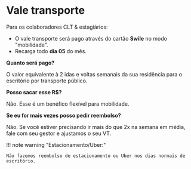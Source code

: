 # Vale transporte

Para os colaboradores CLT & estagiários:

- O vale transporte será pago através do cartão **Swile** no modo "mobilidade". 
- Recarga todo **dia 05** do mês.

**Quanto será pago?** 

O valor equivalente à 2 idas e voltas semanais da sua residência para o escritório por transporte público.

**Posso sacar esse R$?**

Não. Esse é um benéfico flexível para mobilidade.

**Se eu for mais vezes posso pedir reembolso?**

Não. Se você estiver precisando ir mais do que 2x na semana em média, fale com seu gestor e ajustamos o seu VT. 

!!! note warning "Estacionamento/Uber:"

    Não fazemos reembolso de estacionamento ou Uber nos dias normais de escritório.